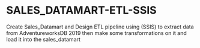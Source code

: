 # SALES_DATAMART-ETL-SSIS
Create Sales_Datamart and Design  ETL pipeline using (SSIS) to extract data from AdventureworksDB 2019 then make some transformations on it and load it into the sales_datamart
